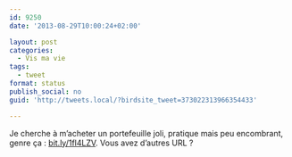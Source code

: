 ```yaml
---
id: 9250
date: '2013-08-29T10:00:24+02:00'

layout: post
categories:
  - Vis ma vie
tags:
  - tweet
format: status
publish_social: no
guid: 'http://tweets.local/?birdsite_tweet=373022313966354433'

---
```


Je cherche à m’acheter un portefeuille joli, pratique mais peu encombrant, genre ça : [bit.ly/1fl4LZV](http://bit.ly/1fl4LZV). Vous avez d’autres URL ?